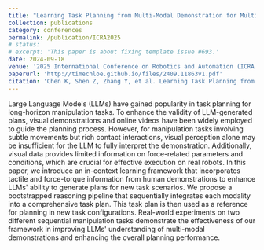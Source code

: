 ```yaml
---
title: "Learning Task Planning from Multi-Modal Demonstration for Multi-Stage Contact-Rich Manipulation"
collection: publications
category: conferences
permalink: /publication/ICRA2025
# status:
# excerpt: 'This paper is about fixing template issue #693.'
date: 2024-09-18
venue: '2025 International Conference on Robotics and Automation (ICRA 2025)'
paperurl: 'http://timechloe.github.io/files/2409.11863v1.pdf'
citation: 'Chen K, Shen Z, Zhang Y, et al. Learning Task Planning from Multi-Modal Demonstration for Multi-Stage Contact-Rich Manipulation[J]. arXiv preprint arXiv:2409.11863, 2024.'
---
```


Large Language Models (LLMs) have gained popularity in task planning for long-horizon manipulation tasks. To enhance the validity of LLM-generated plans, visual demonstrations and online videos have been widely employed to guide the planning process. However, for manipulation tasks involving subtle movements but rich contact interactions, visual perception alone may be insufficient for the LLM to fully interpret the demonstration. Additionally, visual data provides limited information on force-related parameters and conditions, which are crucial for effective execution on real robots. In this paper, we introduce an in-context learning framework that incorporates tactile and force-torque information from human demonstrations to enhance LLMs' ability to generate plans for new task scenarios. We propose a bootstrapped reasoning pipeline that sequentially integrates each modality into a comprehensive task plan. This task plan is then used as a reference for planning in new task configurations. Real-world experiments on two different sequential manipulation tasks demonstrate the effectiveness of our framework in improving LLMs' understanding of multi-modal demonstrations and enhancing the overall planning performance.
